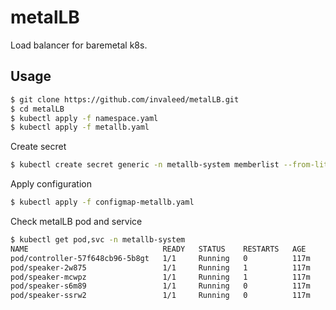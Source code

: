 # metalLB
Load balancer for baremetal k8s.

## Usage
```bash
$ git clone https://github.com/invaleed/metalLB.git
$ cd metalLB
$ kubectl apply -f namespace.yaml
$ kubectl apply -f metallb.yaml
```

Create secret
```bash
$ kubectl create secret generic -n metallb-system memberlist --from-literal=secretkey="$(openssl rand -base64 128)"
```

Apply configuration
```bash
$ kubectl apply -f configmap-metallb.yaml
```

Check metalLB pod and service
```bash
$ kubectl get pod,svc -n metallb-system
NAME                              READY   STATUS    RESTARTS   AGE
pod/controller-57f648cb96-5b8gt   1/1     Running   0          117m
pod/speaker-2w875                 1/1     Running   1          117m
pod/speaker-mcwpz                 1/1     Running   1          117m
pod/speaker-s6m89                 1/1     Running   0          117m
pod/speaker-ssrw2                 1/1     Running   0          117m
```
